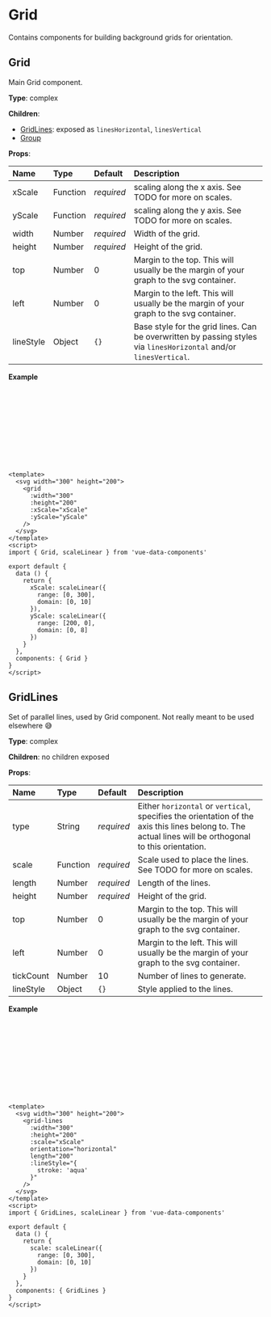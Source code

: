 # Grid

Contains components for building background grids for orientation.

## Grid

Main Grid component.

**Type**: complex

**Children**:
- [GridLines](#gridlines): exposed as `linesHorizontal`, `linesVertical`
- [Group](group.html#group-2)

**Props**:

|Name|Type|Default|Description|
|:---|:---|:------|:----------|
|xScale|Function|*required*|scaling along the x axis. See TODO for more on scales.|
|yScale|Function|*required*|scaling along the y axis. See TODO for more on scales.|
|width|Number|*required*|Width of the grid.|
|height|Number|*required*|Height of the grid.|
|top|Number|0|Margin to the top. This will usually be the margin of your graph to the svg container.|
|left|Number|0|Margin to the left. This will usually be the margin of your graph to the svg container.|
|lineStyle|Object|`{}`|Base style for the grid lines. Can be overwritten by passing styles via `linesHorizontal` and/or `linesVertical`.|

**Example**

<svg :width="302" :height="202" style="display: block; margin: 0 auto">
  <grid
    :top="1"
    :left="1"
    :width="300"
    :height="200"
    :xScale="xScale"
    :yScale="yScale"
    :lineStyle="{
      stroke: 'grey'
    }"
  />
</svg>

```vue
<template>
  <svg width="300" height="200">
    <grid
      :width="300"
      :height="200"
      :xScale="xScale"
      :yScale="yScale"
    />
  </svg>
</template>
<script>
import { Grid, scaleLinear } from 'vue-data-components'

export default {
  data () {
    return {
      xScale: scaleLinear({
        range: [0, 300],
        domain: [0, 10]
      }),
      yScale: scaleLinear({
        range: [200, 0],
        domain: [0, 8]
      })
    }
  },
  components: { Grid }
}
</script>
```

## GridLines

Set of parallel lines, used by Grid component. Not really meant to be used elsewhere :sweat_smile:

**Type**: complex

**Children**: no children exposed

**Props**:

|Name|Type|Default|Description|
|:---|:---|:------|:----------|
|type|String|*required*|Either `horizontal` or `vertical`, specifies the orientation of the axis this lines belong to. The actual lines will be orthogonal to this orientation.|
|scale|Function|*required*|Scale used to place the lines. See TODO for more on scales.|
|length|Number|*required*|Length of the lines.|
|height|Number|*required*|Height of the grid.|
|top|Number|0|Margin to the top. This will usually be the margin of your graph to the svg container.|
|left|Number|0|Margin to the left. This will usually be the margin of your graph to the svg container.|
|tickCount|Number|10|Number of lines to generate.|
|lineStyle|Object|`{}`|Style applied to the lines.|

**Example**

<svg :width="302" :height="202" style="display: block; margin: 0 auto">
  <grid-lines
    :top="1"
    :left="1"
    :width="300"
    :height="200"
    :scale="xScale"
    orientation="horizontal"
    length="200"
    :lineStyle="{
      stroke: 'aqua'
    }"
  />
</svg>

```vue
<template>
  <svg width="300" height="200">
    <grid-lines
      :width="300"
      :height="200"
      :scale="xScale"
      orientation="horizontal"
      length="200"
      :lineStyle="{
        stroke: 'aqua'
      }"
    />
  </svg>
</template>
<script>
import { GridLines, scaleLinear } from 'vue-data-components'

export default {
  data () {
    return {
      scale: scaleLinear({
        range: [0, 300],
        domain: [0, 10]
      })
    }
  },
  components: { GridLines }
}
</script>
```

<script>
  import { Grid, GridLines } from '../../src/components/grid'
  import { scaleLinear } from '../../src/components/scale'

  export default {
    data () {
      return {
        windowWidth: 0,
        xScale: scaleLinear({
          range: [0, 300],
          domain: [0, 10]
        }),
        yScale: scaleLinear({
          range: [200, 0],
          domain: [0, 8]
        })
      }
    },
    beforeMount () {
      this.windowWidth = window.innerWidth
      this.$nextTick(() => {
        window.addEventListener('resize', () => {
          this.windowWidth = window.innerWidth
        })
      })
    },
    computed: {
      width: function () {
        return this.windowWidth > 800 ? 800 : this.windowWidth - 16
      },
      height: function () {
        return 0.618 * this.width
      }
    },
    components: {
      Grid, GridLines
    }
  }
</script>